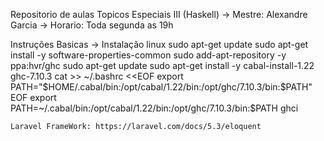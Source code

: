 Repositorio de aulas Topicos Especiais III (Haskell)
-> Mestre: Alexandre Garcia
-> Horario: Toda segunda as 19h 

Instruções Basicas
-> Instalação linux 
    sudo apt-get update
    sudo apt-get install -y software-properties-common
    sudo add-apt-repository -y ppa:hvr/ghc
    sudo apt-get update
    sudo apt-get install -y cabal-install-1.22 ghc-7.10.3
    cat >> ~/.bashrc <<EOF
    export PATH="\$HOME/.cabal/bin:/opt/cabal/1.22/bin:/opt/ghc/7.10.3/bin:\$PATH"
    EOF
    export PATH=~/.cabal/bin:/opt/cabal/1.22/bin:/opt/ghc/7.10.3/bin:$PATH
    ghci
    
    Laravel FrameWork: https://laravel.com/docs/5.3/eloquent